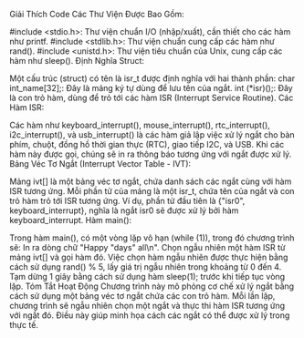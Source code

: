 Giải Thích Code
Các Thư Viện Được Bao Gồm:

#include <stdio.h>: Thư viện chuẩn I/O (nhập/xuất), cần thiết cho các hàm như printf.
#include <stdlib.h>: Thư viện chuẩn cung cấp các hàm như rand().
#include <unistd.h>: Thư viện tiêu chuẩn của Unix, cung cấp các hàm như sleep().
Định Nghĩa Struct:

Một cấu trúc (struct) có tên là isr_t được định nghĩa với hai thành phần:
char int_name[32];: Đây là mảng ký tự dùng để lưu tên của ngắt.
int (\*isr)();: Đây là con trỏ hàm, dùng để trỏ tới các hàm ISR (Interrupt Service Routine).
Các Hàm ISR:

Các hàm như keyboard_interrupt(), mouse_interrupt(), rtc_interrupt(), i2c_interrupt(), và usb_interrupt() là các hàm giả lập việc xử lý ngắt cho bàn phím, chuột, đồng hồ thời gian thực (RTC), giao tiếp I2C, và USB. Khi các hàm này được gọi, chúng sẽ in ra thông báo tương ứng với ngắt được xử lý.
Bảng Véc Tơ Ngắt (Interrupt Vector Table - IVT):

Mảng ivt[] là một bảng véc tơ ngắt, chứa danh sách các ngắt cùng với hàm ISR tương ứng. Mỗi phần tử của mảng là một isr_t, chứa tên của ngắt và con trỏ hàm trỏ tới ISR tương ứng.
Ví dụ, phần tử đầu tiên là {"isr0", keyboard_interrupt}, nghĩa là ngắt isr0 sẽ được xử lý bởi hàm keyboard_interrupt.
Hàm main():

Trong hàm main(), có một vòng lặp vô hạn (while (1)), trong đó chương trình sẽ:
In ra dòng chữ "Happy \"days\" all\n".
Chọn ngẫu nhiên một hàm ISR từ mảng ivt[] và gọi hàm đó. Việc chọn hàm ngẫu nhiên được thực hiện bằng cách sử dụng rand() % 5, lấy giá trị ngẫu nhiên trong khoảng từ 0 đến 4.
Tạm dừng 1 giây bằng cách sử dụng hàm sleep(1); trước khi tiếp tục vòng lặp.
Tóm Tắt Hoạt Động
Chương trình này mô phỏng cơ chế xử lý ngắt bằng cách sử dụng một bảng véc tơ ngắt chứa các con trỏ hàm. Mỗi lần lặp, chương trình sẽ ngẫu nhiên chọn một ngắt và thực thi hàm ISR tương ứng với ngắt đó. Điều này giúp minh họa cách các ngắt có thể được xử lý trong thực tế.

